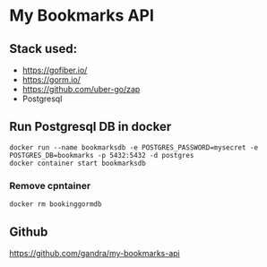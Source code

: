 # My Bookmarks API

## Stack used:
- https://gofiber.io/
- https://gorm.io/
- https://github.com/uber-go/zap
- Postgresql

## Run Postgresql DB in docker

```
docker run --name bookmarksdb -e POSTGRES_PASSWORD=mysecret -e POSTGRES_DB=bookmarks -p 5432:5432 -d postgres
docker container start bookmarksdb
```

### Remove cpntainer
```
docker rm bookinggormdb
```

## Github 

https://github.com/gandra/my-bookmarks-api